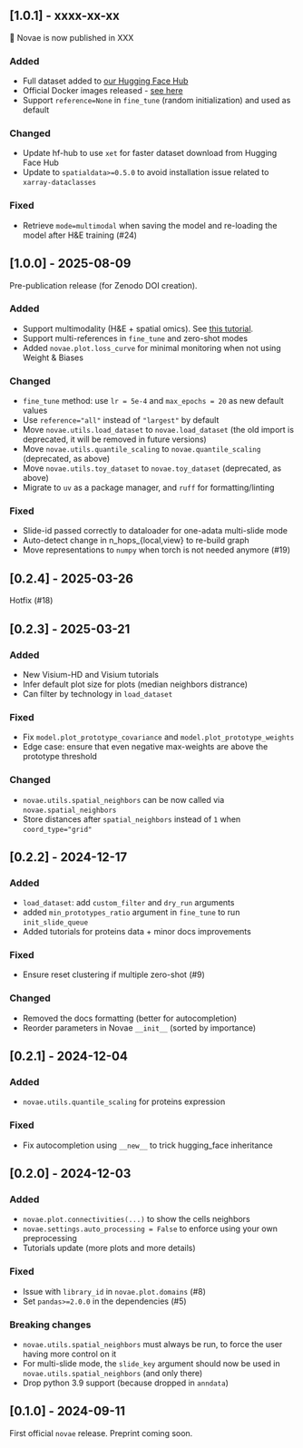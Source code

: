 ## [1.0.1] - xxxx-xx-xx

🎉 Novae is now published in XXX

### Added
- Full dataset added to [our Hugging Face Hub](https://huggingface.co/datasets/MICS-Lab/novae)
- Official Docker images released - [see here](https://hub.docker.com/r/quentinblampey/novae)
- Support `reference=None` in `fine_tune` (random initialization) and used as default

### Changed
- Update hf-hub to use `xet` for faster dataset download from Hugging Face Hub
- Update to `spatialdata>=0.5.0` to avoid installation issue related to `xarray-dataclasses`

### Fixed
- Retrieve `mode=multimodal` when saving the model and re-loading the model after H&E training (#24)

## [1.0.0] - 2025-08-09

Pre-publication release (for Zenodo DOI creation).

### Added
- Support multimodality (H&E + spatial omics). See [this tutorial](https://mics-lab.github.io/novae/tutorials/he_usage/).
- Support multi-references in `fine_tune` and zero-shot modes
- Added `novae.plot.loss_curve` for minimal monitoring when not using Weight & Biases

### Changed
- `fine_tune` method: use `lr = 5e-4` and `max_epochs = 20` as new default values
- Use `reference="all"` instead of `"largest"` by default
- Move `novae.utils.load_dataset` to `novae.load_dataset` (the old import is deprecated, it will be removed in future versions)
- Move `novae.utils.quantile_scaling` to `novae.quantile_scaling` (deprecated, as above)
- Move `novae.utils.toy_dataset` to `novae.toy_dataset` (deprecated, as above)
- Migrate to `uv` as a package manager, and `ruff` for formatting/linting

### Fixed
- Slide-id passed correctly to dataloader for one-adata multi-slide mode
- Auto-detect change in n_hops_{local,view} to re-build graph
- Move representations to `numpy` when torch is not needed anymore (#19)

## [0.2.4] - 2025-03-26

Hotfix (#18)

## [0.2.3] - 2025-03-21

### Added
- New Visium-HD and Visium tutorials
- Infer default plot size for plots (median neighbors distrance)
- Can filter by technology in `load_dataset`

### Fixed
- Fix `model.plot_prototype_covariance` and `model.plot_prototype_weights`
- Edge case: ensure that even negative max-weights are above the prototype threshold

### Changed
- `novae.utils.spatial_neighbors` can be now called via `novae.spatial_neighbors`
- Store distances after `spatial_neighbors` instead of `1` when `coord_type="grid"`

## [0.2.2] - 2024-12-17

### Added
- `load_dataset`: add `custom_filter` and `dry_run` arguments
- added `min_prototypes_ratio` argument in `fine_tune` to run `init_slide_queue`
- Added tutorials for proteins data + minor docs improvements

### Fixed
- Ensure reset clustering if multiple zero-shot (#9)

### Changed
- Removed the docs formatting (better for autocompletion)
- Reorder parameters in Novae `__init__` (sorted by importance)

## [0.2.1] - 2024-12-04

### Added
- `novae.utils.quantile_scaling` for proteins expression

### Fixed
- Fix autocompletion using `__new__` to trick hugging_face inheritance


## [0.2.0] - 2024-12-03

### Added

- `novae.plot.connectivities(...)` to show the cells neighbors
- `novae.settings.auto_processing = False` to enforce using your own preprocessing
- Tutorials update (more plots and more details)

### Fixed

- Issue with `library_id` in `novae.plot.domains` (#8)
- Set `pandas>=2.0.0` in the dependencies (#5)

### Breaking changes

- `novae.utils.spatial_neighbors` must always be run, to force the user having more control on it
- For multi-slide mode, the `slide_key` argument should now be used in `novae.utils.spatial_neighbors` (and only there)
- Drop python 3.9 support (because dropped in `anndata`)

## [0.1.0] - 2024-09-11

First official `novae` release. Preprint coming soon.
